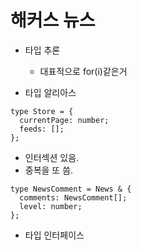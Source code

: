 # 해커스 뉴스

- 타입 추론

  - 대표적으로 for(i)같은거

- 타입 알리아스

```
type Store = {
  currentPage: number;
  feeds: [];
};
```

- 인터섹션 있음.
- 중복을 또 씀.

```
type NewsComment = News & {
  comments: NewsComment[];
  level: number;
};
```

- 타입 인터페이스
